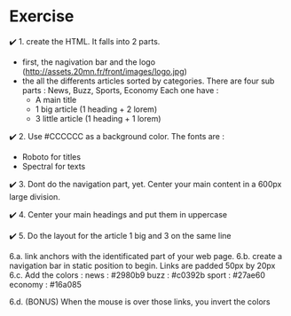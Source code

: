 # Exercise

✔️ 1. create the HTML. It falls into 2 parts.

- first, the nagivation bar and the logo (http://assets.20mn.fr/front/images/logo.jpg)
- the all the differents articles sorted by categories.
  There are four sub parts : News, Buzz, Sports, Economy
  Each one have :
  - A main title
  - 1 big article (1 heading + 2 lorem)
  - 3 little article (1 heading + 1 lorem)

✔️ 2. Use #CCCCCC as a background color.
The fonts are : 
- Roboto for titles
- Spectral for texts

✔️ 3. Dont do the navigation part, yet.
   Center your main content in a 600px large division.

✔️ 4. Center your main headings and put them in uppercase

✔️ 5. Do the layout for the article 1 big and 3 on the same line

6.a. link anchors with the identificated part of your web page.
6.b. create a navigation bar in static position to begin.
Links are padded 50px by 20px
6.c. Add the colors :
news : #2980b9
buzz : #c0392b
sport : #27ae60
economy : #16a085

6.d. (BONUS) When the mouse is over those links, you invert the colors
